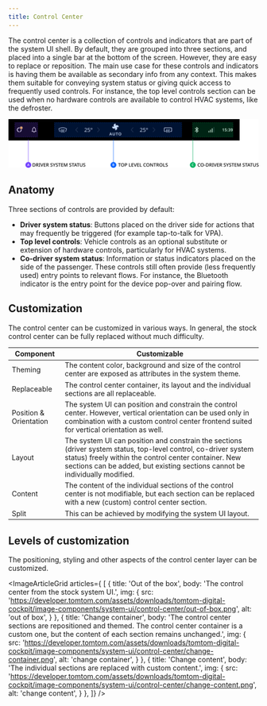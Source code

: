 ```yaml
---
title: Control Center
---
```


The control center is a collection of controls and indicators that are part of the system UI shell. 
By default, they are grouped into three sections, and placed into a single bar at the bottom of the 
screen. However, they are easy to replace or reposition. The main use case for these controls and 
indicators is having them be available as secondary info from any context. This makes them suitable 
for conveying system status or giving quick access to frequently used controls. For instance, the 
top level controls section can be used when no hardware controls are available to control HVAC 
systems, like the defroster.

![overview](images/control-center/overview.png)

## Anatomy

Three sections of controls are provided by default: 

- __Driver system status__: Buttons placed on the driver side for actions that may frequently be 
  triggered (for example tap-to-talk for VPA).
- __Top level controls__: Vehicle controls as an optional substitute or extension of hardware 
  controls, particularly for HVAC systems.
- __Co-driver system status__: Information or status indicators placed on the side of the passenger. 
  These controls still often provide (less frequently used) entry points to relevant 
  flows. For instance, the Bluetooth indicator is the entry point for the device pop-over and 
  pairing flow.

## Customization

The control center can be customized in various ways. In general, the stock control center can be 
fully replaced without much difficulty.

| Component     | Customizable  |
| ------------- | ------------- |
| Theming | The content color, background and size of the control center are exposed as attributes in the system theme. |
| Replaceable | The control center container, its layout and the individual sections are all replaceable. |
| Position & Orientation | The system UI can position and constrain the control center. However, vertical orientation can be used only in combination with a custom control center frontend suited for vertical orientation as well. |
| Layout | The system UI can position and constrain the sections (driver system status, top-level control, co-driver system status) freely within the control center container. New sections can be added, but existing sections cannot be individually modified. |
| Content | The content of the individual sections of the control center is not modifiable, but each section can be replaced with a new (custom) control center section. |
| Split | This can be achieved by modifying the system UI layout. |

## Levels of customization

The positioning, styling and other aspects of the control center layer can be customized.

<ImageArticleGrid articles={
 [
   {
     title: 'Out of the box',
     body: 'The control center from the stock system UI.',
     img: {
       src: 'https://developer.tomtom.com/assets/downloads/tomtom-digital-cockpit/image-components/system-ui/control-center/out-of-box.png',
       alt: 'out of box',
     }
   },
  {
     title: 'Change container',
     body: 'The control center sections are repositioned and themed. The control center container is a custom one, but the content of each section remains unchanged.',
     img: {
       src: 'https://developer.tomtom.com/assets/downloads/tomtom-digital-cockpit/image-components/system-ui/control-center/change-container.png',
       alt: 'change container',
     }
   },
  {
     title: 'Change content',
     body: 'The individual sections are replaced with custom content.',
     img: {
       src: 'https://developer.tomtom.com/assets/downloads/tomtom-digital-cockpit/image-components/system-ui/control-center/change-content.png',
       alt: 'change content',
     }
   },
 ]}
/>

